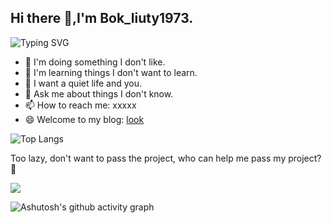 ## Hi there 👋,I'm Bok_liuty1973.

![Typing SVG](https://readme-typing-svg.demolab.com/?lines=World+Peace;世界和平)


- 🔭 I'm doing something I don't like.
- 🌱 I'm learning things I don't want to learn.
- 👯 I want a quiet life and you.
- 💬 Ask me about things I don't know.
- 📫 How to reach me: xxxxx
- 😄 Welcome to my blog: [look](https://l1uty.github.io)

![Top Langs](https://github-readme-stats.vercel.app/api/top-langs/?username=l1uty&layout=compact&theme=tokyonight)

Too lazy, don't want to pass the project, who can help me pass my project? 🤔

![](https://github-readme-stats.vercel.app/api?username=l1uty&show_icons=true&theme=transparent)

![Ashutosh's github activity graph](https://github-readme-activity-graph.vercel.app/graph?username=l1uty)





